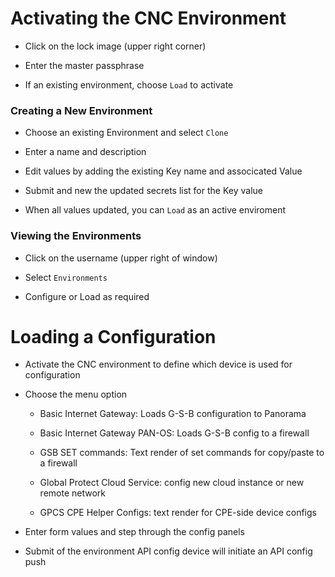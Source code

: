 # Activating the CNC Environment

* Click on the lock image (upper right corner)

* Enter the master passphrase

* If an existing environment, choose ```Load``` to activate

### Creating a New Environment

* Choose an existing Environment and select ```Clone```

* Enter a name and description

* Edit values by adding the existing Key name and associcated Value

* Submit and new the updated secrets list for the Key value

* When all values updated, you can ```Load``` as an active enviroment


### Viewing the Environments

* Click on the username (upper right of window)

* Select ```Environments```

* Configure or Load as required


# Loading a Configuration

* Activate the CNC environment to define which device is used for configuration

* Choose the menu option

    - Basic Internet Gateway: Loads G-S-B configuration to Panorama

    - Basic Internet Gateway PAN-OS: Loads G-S-B config to a firewall

    - GSB SET commands: Text render of set commands for copy/paste to a firewall

    - Global Protect Cloud Service: config new cloud instance or new remote network

    - GPCS CPE Helper Configs: text render for CPE-side device configs

* Enter form values and step through the config panels

* Submit of the environment API config device will initiate an API config push

